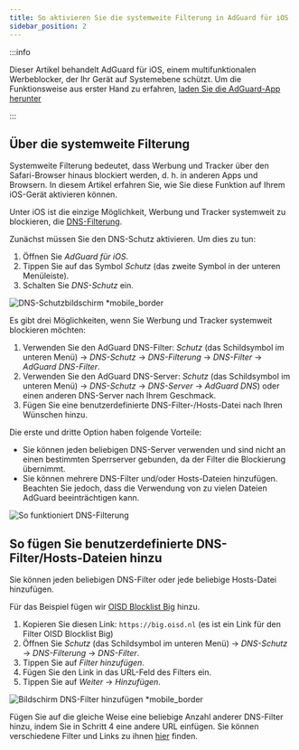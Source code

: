 ```yaml
---
title: So aktivieren Sie die systemweite Filterung in AdGuard für iOS
sidebar_position: 2
---
```


:::info

Dieser Artikel behandelt AdGuard für iOS, einem multifunktionalen Werbeblocker, der Ihr Gerät auf Systemebene schützt. Um die Funktionsweise aus erster Hand zu erfahren, [laden Sie die AdGuard-App herunter](https://agrd.io/download-kb-adblock)

:::

## Über die systemweite Filterung

Systemweite Filterung bedeutet, dass Werbung und Tracker über den Safari-Browser hinaus blockiert werden, d. h. in anderen Apps und Browsern. In diesem Artikel erfahren Sie, wie Sie diese Funktion auf Ihrem iOS-Gerät aktivieren können.

Unter iOS ist die einzige Möglichkeit, Werbung und Tracker systemweit zu blockieren, die [DNS-Filterung](https://adguard-dns.io/kb/general/dns-filtering/).

Zunächst müssen Sie den DNS-Schutz aktivieren. Um dies zu tun:

1. Öffnen Sie *AdGuard für iOS*.
2. Tippen Sie auf das Symbol *Schutz* (das zweite Symbol in der unteren Menüleiste).
3. Schalten Sie *DNS-Schutz* ein.

![DNS-Schutzbildschirm *mobile_border](https://cdn.adtidy.org/public/Adguard/Blog/ios_dns_protection.PNG)

Es gibt drei Möglichkeiten, wenn Sie Werbung und Tracker systemweit blockieren möchten:

 1. Verwenden Sie den AdGuard DNS-Filter: *Schutz* (das Schildsymbol im unteren Menü) → *DNS-Schutz* → *DNS-Filterung* → *DNS-Filter* → *AdGuard DNS-Filter*.
 2. Verwenden Sie den AdGuard DNS-Server: *Schutz* (das Schildsymbol im unteren Menü) → *DNS-Schutz* → *DNS-Server* → *AdGuard DNS*) oder einen anderen DNS-Server nach Ihrem Geschmack.
 3. Fügen Sie eine benutzerdefinierte DNS-Filter-/Hosts-Datei nach Ihren Wünschen hinzu.

Die erste und dritte Option haben folgende Vorteile:

- Sie können jeden beliebigen DNS-Server verwenden und sind nicht an einen bestimmten Sperrserver gebunden, da der Filter die Blockierung übernimmt.
- Sie können mehrere DNS-Filter und/oder Hosts-Dateien hinzufügen. Beachten Sie jedoch, dass die Verwendung von zu vielen Dateien AdGuard beeinträchtigen kann.

![So funktioniert DNS-Filterung](https://cdn.adtidy.org/public/Adguard/kb/DNS_filtering/how_dns_filtering_works_en.png)

## So fügen Sie benutzerdefinierte DNS-Filter/Hosts-Dateien hinzu

Sie können jeden beliebigen DNS-Filter oder jede beliebige Hosts-Datei hinzufügen.

Für das Beispiel fügen wir [OISD Blocklist Big](https://oisd.nl/) hinzu.

1. Kopieren Sie diesen Link: `https://big.oisd.nl` (es ist ein Link für den Filter OISD Blocklist Big)
2. Öffnen Sie *Schutz* (das Schildsymbol im unteren Menü) → *DNS-Schutz* → *DNS-Filterung* → *DNS-Filter*.
3. Tippen Sie auf *Filter hinzufügen*.
4. Fügen Sie den Link in das URL-Feld des Filters ein.
5. Tippen Sie auf *Weiter* → *Hinzufügen*.

![Bildschirm DNS-Filter hinzufügen *mobile_border](https://cdn.adtidy.org/blog/new/ot4okIMGD236EB8905471.jpeg)

Fügen Sie auf die gleiche Weise eine beliebige Anzahl anderer DNS-Filter hinzu, indem Sie in Schritt 4 eine andere URL einfügen. Sie können verschiedene Filter und Links zu ihnen [hier](https://filterlists.com) finden.
